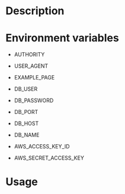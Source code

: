 # Description



# Environment variables

- AUTHORITY
- USER_AGENT
- EXAMPLE_PAGE

- DB_USER
- DB_PASSWORD
- DB_PORT
- DB_HOST
- DB_NAME

- AWS_ACCESS_KEY_ID
- AWS_SECRET_ACCESS_KEY

# Usage

